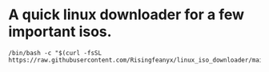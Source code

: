 <h1>
A quick linux downloader for a few important isos. 
</h1>

```
/bin/bash -c "$(curl -fsSL  https://raw.githubusercontent.com/Risingfeanyx/linux_iso_downloader/main/main.sh)"
```
